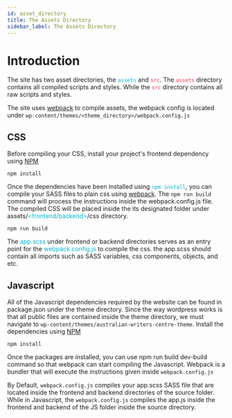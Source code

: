 ```yaml
---
id: asset_directory
title: The Assets Directory
sidebar_label: The Assets Directory
---
```

# Introduction

The site has two asset directories, the <span style='color: #00B4CD'>`assets`</span> and <span style='color: #FE2F4B'>`src`</span>. The <span style='color: #FE2F4B'>`assets`</span> directory contains all compiled scripts and styles. While the <span style='color: #FE2F4B'>`src`</span> directory contains all raw scripts and styles.

The site uses [webpack](https://webpack.js.org/) to compile assets, the webpack config is located under `wp-content/themes/<theme_directory>/webpack.config.js` 

## CSS

Before compiling your CSS, install your project's frontend dependency using [NPM](https://www.npmjs.org/)

```
npm install
```

Once the dependencies have been installed using <span style='color: #00B4CD'>`npm install`</span>, you can compile your SASS files to plain css using [webpack](https://webpack.js.org/). The `npm run build` command will process the instructions inside the webpack.config.js file. The compiled CSS will be placed inside the its designated folder under assets/<span style='color: #00B4CD'><frontend/backend></span>/css directory.

```
npm run build
```

The <span style='color: #00B4CD'>app.scss</span> under frontend or backend directories serves as an entry point for the <span style='color: #00B4CD'>webpack.config.js</span> to compile the css. the app.scss should contain all imports such as SASS variables, css components, objects, and etc.

## Javascript

All of the Javascript dependencies required by the website can be found in package.json under the theme directory. Since the way wordpress works is that all public files are contained inside the theme directory, we must navigate to `wp-content/themes/australian-writers-centre-theme`. Install the dependencies using [NPM](https://www.npmjs.org/)

```
npm install
```

Once the packages are installed, you can use npm run build dev-build command so that webpack can start compiling the Javascript. Webpack is a bundler that will execute the instructions given inside `webpack.config.js`

By Default, `webpack.config.js` compiles your app.scss SASS file that are located inside the frontend and backend directories of the source folder. While in Javascript, the `webpack.config.js` compiles the app.js inside the frontend and backend of the JS folder inside the source directory.
